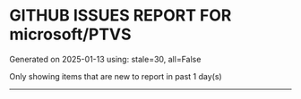 
# GITHUB ISSUES REPORT FOR microsoft/PTVS


Generated on 2025-01-13 using: stale=30, all=False


Only showing items that are new to report in past 1 day(s)


---




















